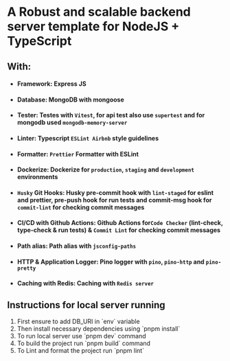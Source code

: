 # A Robust and scalable backend server template for NodeJS + TypeScript

## With:

- #### Framework: Express JS

- #### Database: MongoDB with mongoose

- #### Tester: Testes with `Vitest`, for api test also use `supertest` and for mongodb used `mongodb-memory-server`

- #### Linter: Typescript `ESLint Airbnb` style guidelines

- #### Formatter: `Prettier` Formatter with ESLint

- #### Dockerize: Dockerize for `production`, `staging` and `development` environments

- #### `Husky` Git Hooks: Husky pre-commit hook with `lint-staged` for eslint and prettier, pre-push hook for run tests and commit-msg hook for `commit-lint` for checking commit messages

- #### CI/CD with Github Actions: Github Actions for`Code Checker` (lint-check, type-check & run tests) & `Commit Lint` for checking commit messages

- #### Path alias: Path alias with `jsconfig-paths`

- #### HTTP & Application Logger: Pino logger with `pino`, `pino-http` and `pino-pretty`

- #### Caching with Redis: Caching with `Redis server`

## Instructions for local server running

<ol>
    <li>First ensure to add DB_URI in `env` variable</li>
    <li>Then install necessary dependencies using `pnpm install`</li>
    <li>To run local server use `pnpm dev` command</li>
    <li>To build the project run `pnpm build` command</li>
    <li>To Lint and format the project run `pnpm lint`</li>
</ol>
